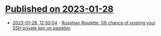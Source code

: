 # [Published on 2023-01-28](index.md)

* [2023-01-28, 12:50:04](https://news.ycombinator.com/item?id=34557161) - [Russhian Roulette: 1/6 chance of posting your SSH private key on pastebin](https://github.com/cyradotpink/russhian-roulette)
